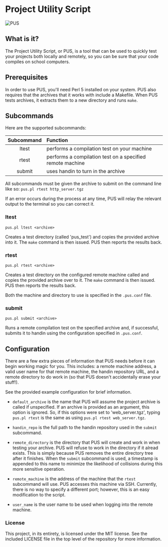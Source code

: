 # Project Utility Script

![PUS](http://people.cs.clemson.edu/~mdclybu/ext/rtest.png "Running pus.pl rtest")

## What is it?

The Project Utility Script, or PUS, is a tool that can be used
to quickly test your projects both locally and remotely, so you
can be sure that your code compiles on school computers.

## Prerequisites

In order to use PUS, you'll need Perl 5 installed on your system.
PUS also requires that the archives that it works with include a Makefile.
When PUS tests archives, it extracts them to a new directory and runs `make`.

## Subcommands

Here are the supported subcommands:

| Subcommand | Function |
| :--------: | :------- |
| ltest      | performs a compilation test on your machine |
| rtest      | performs a compilation test on a specified remote machine |
| submit     | uses handin to turn in the archive |

All subcommands must be given the archive to submit on the
command line like so:
`pus.pl rtest http_server.tgz`

If an error occurs during the process at any time, PUS will relay
the relevant output to the terminal so you can correct it.

### ltest

`pus.pl ltest <archive>`

Creates a test directory (called 'pus_test') and copies the provided
archive into it. The `make` command is then issued. PUS then reports
the results back.

### rtest

`pus.pl rtest <archive>`

Creates a test directory on the configured remote machine called and
copies the provided archive over to it. The `make` command is then
issued. PUS then reports the results back.

Both the machine and directory to use is specified in the `.pus.conf` file.

### submit

`pus.pl submit <archive>`

Runs a remote compilation test on the specified archive and, if successful,
submits it to handin using the configuration specified in `.pus.conf`.

## Configuration

There are a few extra pieces of information that PUS needs before it can
begin working magic for you. This includes: a remote machine address, a
valid user name for that remote machine, the handin repository URL, and
a remote directory to do work in (so that PUS doesn't accidentally erase
your stuff!).

See the provided example configuration for brief information.

* `default_archive` is the name that PUS will assume the project archive is called if unspecified.
If an archive is provided as an argument, this option is ignored.
So, if this options were set to 'web_server.tgz', typing `pus.pl rtest` is the same as using `pus.pl rtest web_server.tgz`.

* `handin_repo` is the full path to the handin repository used in the `submit` subcommand.

* `remote_directory` is the directory that PUS will create and work in when testing your archive.
PUS will refuse to work in the directory if it alread exists.
This is simply because PUS removes the entire directory tree after it finishes.
When the `submit` subcommand is used, a timestamp is appended to this name to minimize the likelihood of collisions during this more sensitive operation.

* `remote_machine` is the address of the machine that the `rtest` subcommand will use.
PUS accesses this machine via SSH.
Currently, there is no way to specify a different port; however, this is an easy modification to the script.

* `user_name` is the user name to be used when logging into the remote machine.

### License

This project, in its entirety, is licensed under the MIT license. See the
included LICENSE file in the top level of the repository for more information.
